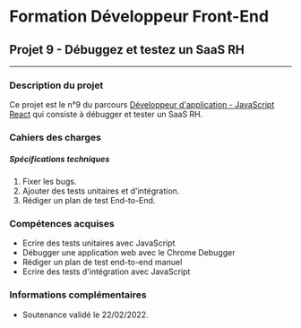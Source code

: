 # Formation Développeur Front-End
## Projet 9 - Débuggez et testez un SaaS RH
------------
### Description du projet
Ce projet est le n°9 du parcours [Développeur d'application - JavaScript React](https://openclassrooms.com/fr/paths/516-developpeur-dapplication-javascript-react "Développeur d'application - JavaScript React") qui consiste à débugger et tester un SaaS RH.
### Cahiers des charges
##### Spécifications techniques
1. Fixer les bugs.
2. Ajouter des tests unitaires et d'intégration.
3. Rédiger un plan de test End-to-End.

### Compétences acquises
- Ecrire des tests unitaires avec JavaScript
- Débugger une application web avec le Chrome Debugger
- Rédiger un plan de test end-to-end manuel
- Ecrire des tests d'intégration avec JavaScript

### Informations complémentaires
- Soutenance validé le 22/02/2022.

